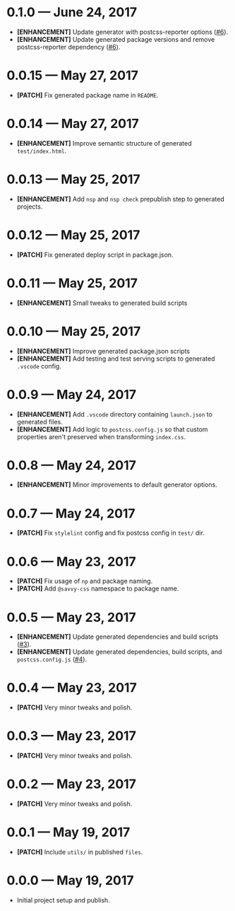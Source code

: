 # 0.1.0 &mdash; June 24, 2017

- **[ENHANCEMENT]** Update generator with postcss-reporter options ([#6](https://github.com/savvy-css/generator-savvy-css/pull/6)).
- **[ENHANCEMENT]** Update generated package versions and remove postcss-reporter dependency ([#6](https://github.com/savvy-css/generator-savvy-css/pull/6)).


# 0.0.15 &mdash; May 27, 2017

- **[PATCH]** Fix generated package name in `README`.


# 0.0.14 &mdash; May 27, 2017

- **[ENHANCEMENT]** Improve semantic structure of generated `test/index.html`.


# 0.0.13 &mdash; May 25, 2017

- **[ENHANCEMENT]** Add `nsp` and `nsp check` prepublish step to generated projects.


# 0.0.12 &mdash; May 25, 2017

- **[PATCH]** Fix generated deploy script in package.json.


# 0.0.11 &mdash; May 25, 2017

- **[ENHANCEMENT]** Small tweaks to generated build scripts


# 0.0.10 &mdash; May 25, 2017

- **[ENHANCEMENT]** Improve generated package.json scripts
- **[ENHANCEMENT]** Add testing and test serving scripts to generated `.vscode` config.


# 0.0.9 &mdash; May 24, 2017

- **[ENHANCEMENT]** Add `.vscode` directory containing `launch.json` to generated files.
- **[ENHANCEMENT]** Add logic to `postcss.config.js` so that custom properties aren't preserved 
when transforming `index.css`.


# 0.0.8 &mdash; May 24, 2017

- **[ENHANCEMENT]** Minor improvements to default generator options.


# 0.0.7 &mdash; May 24, 2017

- **[PATCH]** Fix `stylelint` config and fix postcss config in `test/` dir.


# 0.0.6 &mdash; May 23, 2017

- **[PATCH]** Fix usage of `np` and package naming.
- **[PATCH]** Add `@savvy-css` namespace to package name.


# 0.0.5 &mdash; May 23, 2017

- **[ENHANCEMENT]** Update generated dependencies and build scripts ([#3](https://github.com/savvy-css/generator-savvy-css/pull/3)).
- **[ENHANCEMENT]** Update generated dependencies, build scripts, and `postcss.config.js` ([#4](https://github.com/savvy-css/generator-savvy-css/pull/4)).


# 0.0.4 &mdash; May 23, 2017

- **[PATCH]** Very minor tweaks and polish.


# 0.0.3 &mdash; May 23, 2017

- **[PATCH]** Very minor tweaks and polish.


# 0.0.2 &mdash; May 23, 2017

- **[PATCH]** Very minor tweaks and polish.


# 0.0.1 &mdash; May 19, 2017

- **[PATCH]** Include `utils/` in published `files`.


# 0.0.0 &mdash; May 19, 2017

- Initial project setup and publish.
